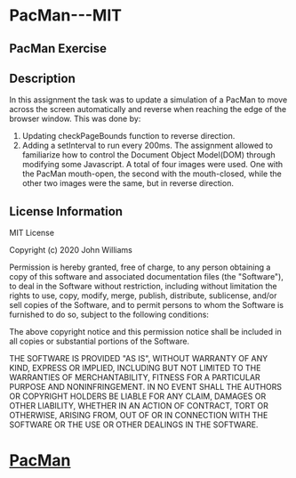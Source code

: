 # PacMan---MIT 

## PacMan Exercise

## Description
In this assignment the task was to update a simulation of a PacMan to move across the screen automatically and reverse when reaching the edge of the browser window. This was done by:
1. Updating checkPageBounds function to reverse direction.
2. Adding a setInterval to run every 200ms. The assignment allowed to familiarize how to control the Document Object Model(DOM) through modifying some Javascript. A total of four images were used. One with the PacMan mouth-open, the second with the mouth-closed, while the other two images were the same, but in reverse direction.

## License Information
MIT License

Copyright (c) 2020 John Williams

Permission is hereby granted, free of charge, to any person obtaining a copy
of this software and associated documentation files (the "Software"), to deal
in the Software without restriction, including without limitation the rights
to use, copy, modify, merge, publish, distribute, sublicense, and/or sell
copies of the Software, and to permit persons to whom the Software is
furnished to do so, subject to the following conditions:

The above copyright notice and this permission notice shall be included in all
copies or substantial portions of the Software.

THE SOFTWARE IS PROVIDED "AS IS", WITHOUT WARRANTY OF ANY KIND, EXPRESS OR
IMPLIED, INCLUDING BUT NOT LIMITED TO THE WARRANTIES OF MERCHANTABILITY,
FITNESS FOR A PARTICULAR PURPOSE AND NONINFRINGEMENT. IN NO EVENT SHALL THE
AUTHORS OR COPYRIGHT HOLDERS BE LIABLE FOR ANY CLAIM, DAMAGES OR OTHER
LIABILITY, WHETHER IN AN ACTION OF CONTRACT, TORT OR OTHERWISE, ARISING FROM,
OUT OF OR IN CONNECTION WITH THE SOFTWARE OR THE USE OR OTHER DEALINGS IN THE
SOFTWARE.


# [PacMan]( https://lino928.github.io/PacMan/)
